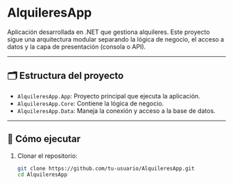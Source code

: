 # AlquileresApp

Aplicación desarrollada en .NET que gestiona alquileres. Este proyecto sigue una arquitectura modular separando la lógica de negocio, el acceso a datos y la capa de presentación (consola o API).

---

## 🗂 Estructura del proyecto

- `AlquileresApp.App`: Proyecto principal que ejecuta la aplicación.
- `AlquileresApp.Core`: Contiene la lógica de negocio.
- `AlquileresApp.Data`: Maneja la conexión y acceso a la base de datos.

---

## 🚀 Cómo ejecutar

1. Clonar el repositorio:
   ```bash
   git clone https://github.com/tu-usuario/AlquileresApp.git
   cd AlquileresApp
